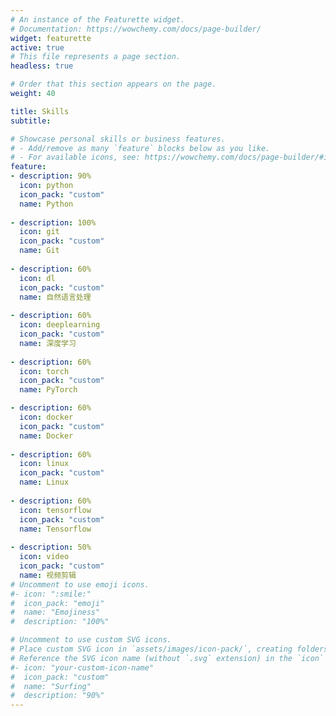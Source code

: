 ```yaml
---
# An instance of the Featurette widget.
# Documentation: https://wowchemy.com/docs/page-builder/
widget: featurette
active: true
# This file represents a page section.
headless: true

# Order that this section appears on the page.
weight: 40

title: Skills
subtitle:

# Showcase personal skills or business features.
# - Add/remove as many `feature` blocks below as you like.
# - For available icons, see: https://wowchemy.com/docs/page-builder/#icons
feature:
- description: 90%
  icon: python
  icon_pack: "custom"
  name: Python
  
- description: 100%
  icon: git
  icon_pack: "custom"
  name: Git
  
- description: 60%
  icon: dl
  icon_pack: "custom"
  name: 自然语言处理
  
- description: 60%
  icon: deeplearning
  icon_pack: "custom"
  name: 深度学习
  
- description: 60%
  icon: torch
  icon_pack: "custom"
  name: PyTorch

- description: 60%
  icon: docker
  icon_pack: "custom"
  name: Docker
  
- description: 60%
  icon: linux
  icon_pack: "custom"
  name: Linux
  
- description: 60%
  icon: tensorflow
  icon_pack: "custom"
  name: Tensorflow
  
- description: 50%
  icon: video
  icon_pack: "custom"
  name: 视频剪辑
# Uncomment to use emoji icons.
#- icon: ":smile:"
#  icon_pack: "emoji"
#  name: "Emojiness"
#  description: "100%"  

# Uncomment to use custom SVG icons.
# Place custom SVG icon in `assets/images/icon-pack/`, creating folders if necessary.
# Reference the SVG icon name (without `.svg` extension) in the `icon` field.
#- icon: "your-custom-icon-name"
#  icon_pack: "custom"
#  name: "Surfing"
#  description: "90%"
---
```


